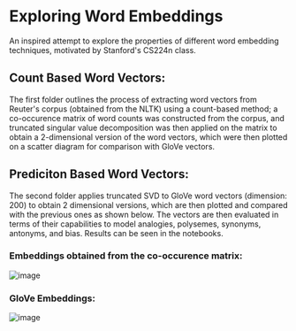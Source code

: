 # Exploring Word Embeddings
An inspired attempt to explore the properties of different word embedding techniques, motivated by Stanford's CS224n class.  
## Count Based Word Vectors:
The first folder outlines the process of extracting word vectors from Reuter's corpus (obtained from the NLTK) using a count-based method; a co-occurence matrix of word counts
was constructed from the corpus, and truncated singular value decomposition was then applied on the matrix to obtain a 2-dimensional version of the word vectors, which were
then plotted on a scatter diagram for comparison with GloVe vectors.  
## Prediciton Based Word Vectors:
The second folder applies truncated SVD to GloVe word vectors (dimension: 200) to obtain 2 dimensional versions, which are then plotted and compared with the previous ones
as shown below. The vectors are then evaluated in terms of their capabilities to model analogies, polysemes, synonyms, antonyms, and bias. Results can be seen in the notebooks.
### Embeddings obtained from the co-occurence matrix:
![image](https://user-images.githubusercontent.com/101427765/217091645-c2baf817-c2bc-4ed9-8986-e05c6f286b0c.png)   
### GloVe Embeddings:
![image](https://user-images.githubusercontent.com/101427765/217091750-b3ab2d72-2368-4c6d-b38c-3b4bd515b490.png)


